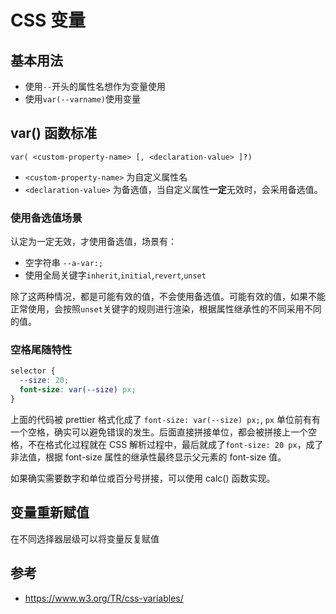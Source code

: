 # CSS 变量

## 基本用法

- 使用`--`开头的属性名想作为变量使用
- 使用`var(--varname)`使用变量

<Demo name="basic" />

## var() 函数标准

```
var( <custom-property-name> [, <declaration-value> ]?)
```

- `<custom-property-name>` 为自定义属性名
- `<declaration-value>` 为备选值，当自定义属性**一定**无效时，会采用备选值。

### 使用备选值场景

认定为一定无效，才使用备选值，场景有：

- 空字符串 `--a-var:;`
- 使用全局关键字`inherit`,`initial`,`revert`,`unset`

除了这两种情况，都是可能有效的值，不会使用备选值。可能有效的值，如果不能正常使用，会按照`unset`关键字的规则进行渲染，根据属性继承性的不同采用不同的值。

### 空格尾随特性

```css
selector {
  --size: 20;
  font-size: var(--size) px;
}
```

上面的代码被 prettier 格式化成了 `font-size: var(--size) px;`, `px` 单位前有有一个空格，确实可以避免错误的发生。后面直接拼接单位，都会被拼接上一个空格，不在格式化过程就在 CSS 解析过程中，最后就成了`font-size: 20 px`，成了非法值，根据 font-size 属性的继承性最终显示父元素的 font-size 值。

如果确实需要数字和单位或百分号拼接，可以使用 calc() 函数实现。

## 变量重新赋值

在不同选择器层级可以将变量反复赋值

<Demo name="scope" />

## 参考

- https://www.w3.org/TR/css-variables/
